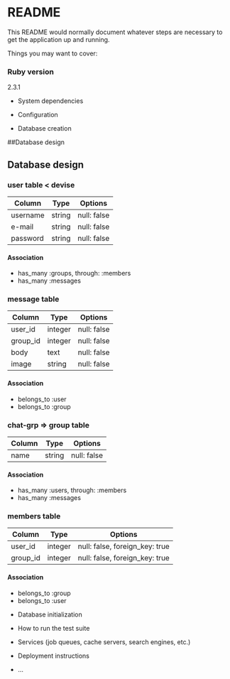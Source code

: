 # README

This README would normally document whatever steps are necessary to get the
application up and running.

Things you may want to cover:

### Ruby version
2.3.1

* System dependencies

* Configuration

* Database creation

##Database design
## Database design

### user table < devise

|Column|Type|Options|
|------|----|-------|
|username|string|null: false|
|e-mail|string|null: false|
|password|string|null: false|

#### Association
- has_many :groups, through: :members
- has_many :messages

### message table

|Column|Type|Options|
|------|----|-------|
|user_id|integer|null: false|
|group_id|integer|null: false|
|body|text|null: false|
|image|string|null: false|

#### Association
- belongs_to :user
- belongs_to :group

### chat-grp => group table

|Column|Type|Options|
|------|----|-------|
|name|string|null: false|

#### Association
- has_many :users, through: :members
- has_many :messages

### members table

|Column|Type|Options|
|------|----|-------|
|user_id|integer|null: false, foreign_key: true|
|group_id|integer|null: false, foreign_key: true|

#### Association
- belongs_to :group
- belongs_to :user

* Database initialization

* How to run the test suite

* Services (job queues, cache servers, search engines, etc.)

* Deployment instructions

* ...
